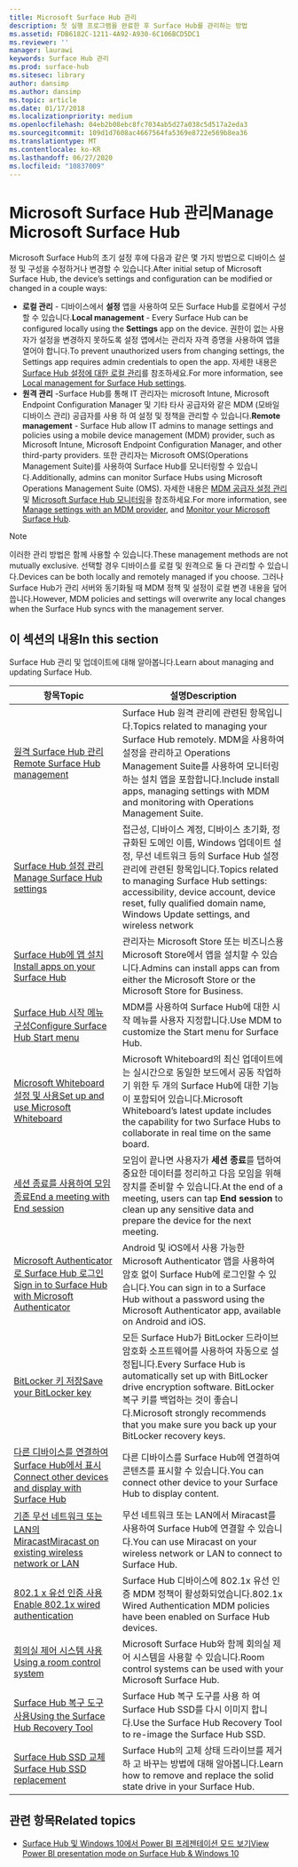 ```yaml
---
title: Microsoft Surface Hub 관리
description: 첫 실행 프로그램을 완료한 후 Surface Hub를 관리하는 방법
ms.assetid: FDB6182C-1211-4A92-A930-6C106BCD5DC1
ms.reviewer: ''
manager: laurawi
keywords: Surface Hub 관리
ms.prod: surface-hub
ms.sitesec: library
author: dansimp
ms.author: dansimp
ms.topic: article
ms.date: 01/17/2018
ms.localizationpriority: medium
ms.openlocfilehash: 04eb2b08ebc8fc7034ab5d27a038c5d517a2eda3
ms.sourcegitcommit: 109d1d7608ac4667564fa5369e8722e569b8ea36
ms.translationtype: MT
ms.contentlocale: ko-KR
ms.lasthandoff: 06/27/2020
ms.locfileid: "10837009"
---
```

# <span data-ttu-id="0cf3b-104">Microsoft Surface Hub 관리</span><span class="sxs-lookup"><span data-stu-id="0cf3b-104">Manage Microsoft Surface Hub</span></span>

<span data-ttu-id="0cf3b-105">Microsoft Surface Hub의 초기 설정 후에 다음과 같은 몇 가지 방법으로 디바이스 설정 및 구성을 수정하거나 변경할 수 있습니다.</span><span class="sxs-lookup"><span data-stu-id="0cf3b-105">After initial setup of Microsoft Surface Hub, the device’s settings and configuration can be modified or changed in a couple ways:</span></span>

- <span data-ttu-id="0cf3b-106">**로컬 관리** - 디바이스에서 **설정** 앱을 사용하여 모든 Surface Hub를 로컬에서 구성할 수 있습니다.</span><span class="sxs-lookup"><span data-stu-id="0cf3b-106">**Local management** - Every Surface Hub can be configured locally using the **Settings** app on the device.</span></span> <span data-ttu-id="0cf3b-107">권한이 없는 사용자가 설정을 변경하지 못하도록 설정 앱에서는 관리자 자격 증명을 사용하여 앱을 열어야 합니다.</span><span class="sxs-lookup"><span data-stu-id="0cf3b-107">To prevent unauthorized users from changing settings, the Settings app requires admin credentials to open the app.</span></span> <span data-ttu-id="0cf3b-108">자세한 내용은 [Surface Hub 설정에 대한 로컬 관리](local-management-surface-hub-settings.md)를 참조하세요.</span><span class="sxs-lookup"><span data-stu-id="0cf3b-108">For more information, see [Local management for Surface Hub settings](local-management-surface-hub-settings.md).</span></span>
- <span data-ttu-id="0cf3b-109">**원격 관리** -Surface Hub를 통해 IT 관리자는 microsoft Intune, Microsoft Endpoint Configuration Manager 및 기타 타사 공급자와 같은 MDM (모바일 디바이스 관리) 공급자를 사용 하 여 설정 및 정책을 관리할 수 있습니다.</span><span class="sxs-lookup"><span data-stu-id="0cf3b-109">**Remote management** - Surface Hub allow IT admins to manage settings and policies using a mobile device management (MDM) provider, such as Microsoft Intune, Microsoft Endpoint Configuration Manager, and other third-party providers.</span></span> <span data-ttu-id="0cf3b-110">또한 관리자는 Microsoft OMS(Operations Management Suite)를 사용하여 Surface Hub를 모니터링할 수 있습니다.</span><span class="sxs-lookup"><span data-stu-id="0cf3b-110">Additionally, admins can monitor Surface Hubs using Microsoft Operations Management Suite (OMS).</span></span> <span data-ttu-id="0cf3b-111">자세한 내용은 [MDM 공급자 설정 관리](manage-settings-with-mdm-for-surface-hub.md) 및 [Microsoft Surface Hub 모니터링](monitor-surface-hub.md)을 참조하세요.</span><span class="sxs-lookup"><span data-stu-id="0cf3b-111">For more information, see [Manage settings with an MDM provider](manage-settings-with-mdm-for-surface-hub.md), and [Monitor your Microsoft Surface Hub](monitor-surface-hub.md).</span></span> 

> [!NOTE]
> <span data-ttu-id="0cf3b-112">이러한 관리 방법은 함께 사용할 수 있습니다.</span><span class="sxs-lookup"><span data-stu-id="0cf3b-112">These management methods are not mutually exclusive.</span></span> <span data-ttu-id="0cf3b-113">선택할 경우 디바이스를 로컬 및 원격으로 둘 다 관리할 수 있습니다.</span><span class="sxs-lookup"><span data-stu-id="0cf3b-113">Devices can be both locally and remotely managed if you choose.</span></span> <span data-ttu-id="0cf3b-114">그러나 Surface Hub가 관리 서버와 동기화될 때 MDM 정책 및 설정이 로컬 변경 내용을 덮어씁니다.</span><span class="sxs-lookup"><span data-stu-id="0cf3b-114">However, MDM policies and settings will overwrite any local changes when the Surface Hub syncs with the management server.</span></span> 

## <span data-ttu-id="0cf3b-115">이 섹션의 내용</span><span class="sxs-lookup"><span data-stu-id="0cf3b-115">In this section</span></span>

<span data-ttu-id="0cf3b-116">Surface Hub 관리 및 업데이트에 대해 알아봅니다.</span><span class="sxs-lookup"><span data-stu-id="0cf3b-116">Learn about managing and updating Surface Hub.</span></span>

| <span data-ttu-id="0cf3b-117">항목</span><span class="sxs-lookup"><span data-stu-id="0cf3b-117">Topic</span></span> | <span data-ttu-id="0cf3b-118">설명</span><span class="sxs-lookup"><span data-stu-id="0cf3b-118">Description</span></span> |
| ----- | ----------- |
| [<span data-ttu-id="0cf3b-119">원격 Surface Hub 관리</span><span class="sxs-lookup"><span data-stu-id="0cf3b-119">Remote Surface Hub management</span></span>](remote-surface-hub-management.md) |<span data-ttu-id="0cf3b-120">Surface Hub 원격 관리에 관련된 항목입니다.</span><span class="sxs-lookup"><span data-stu-id="0cf3b-120">Topics related to managing your Surface Hub remotely.</span></span> <span data-ttu-id="0cf3b-121">MDM을 사용하여 설정을 관리하고 Operations Management Suite를 사용하여 모니터링하는 설치 앱을 포함합니다.</span><span class="sxs-lookup"><span data-stu-id="0cf3b-121">Include install apps, managing settings with MDM and monitoring with Operations Management Suite.</span></span> |
| [<span data-ttu-id="0cf3b-122">Surface Hub 설정 관리</span><span class="sxs-lookup"><span data-stu-id="0cf3b-122">Manage Surface Hub settings</span></span>](manage-surface-hub-settings.md) |<span data-ttu-id="0cf3b-123">접근성, 디바이스 계정, 디바이스 초기화, 정규화된 도메인 이름, Windows 업데이트 설정, 무선 네트워크 등의 Surface Hub 설정 관리에 관련된 항목입니다.</span><span class="sxs-lookup"><span data-stu-id="0cf3b-123">Topics related to managing Surface Hub settings: accessibility, device account, device reset, fully qualified domain name, Windows Update settings, and wireless network</span></span> |
| [<span data-ttu-id="0cf3b-124">Surface Hub에 앱 설치</span><span class="sxs-lookup"><span data-stu-id="0cf3b-124">Install apps on your Surface Hub</span></span>]( https://technet.microsoft.com/itpro/surface-hub/install-apps-on-surface-hub) | <span data-ttu-id="0cf3b-125">관리자는 Microsoft Store 또는 비즈니스용 Microsoft Store에서 앱을 설치할 수 있습니다.</span><span class="sxs-lookup"><span data-stu-id="0cf3b-125">Admins can install apps can from either the Microsoft Store or the Microsoft Store for Business.</span></span>|
[<span data-ttu-id="0cf3b-126">Surface Hub 시작 메뉴 구성</span><span class="sxs-lookup"><span data-stu-id="0cf3b-126">Configure Surface Hub Start menu</span></span>](surface-hub-start-menu.md) | <span data-ttu-id="0cf3b-127">MDM를 사용하여 Surface Hub에 대한 시작 메뉴를 사용자 지정합니다.</span><span class="sxs-lookup"><span data-stu-id="0cf3b-127">Use MDM to customize the Start menu for Surface Hub.</span></span>
| [<span data-ttu-id="0cf3b-128">Microsoft Whiteboard 설정 및 사용</span><span class="sxs-lookup"><span data-stu-id="0cf3b-128">Set up and use Microsoft Whiteboard</span></span>](whiteboard-collaboration.md)  | <span data-ttu-id="0cf3b-129">Microsoft Whiteboard의 최신 업데이트에는 실시간으로 동일한 보드에서 공동 작업하기 위한 두 개의 Surface Hub에 대한 기능이 포함되어 있습니다.</span><span class="sxs-lookup"><span data-stu-id="0cf3b-129">Microsoft Whiteboard’s latest update includes the capability for two Surface Hubs to collaborate in real time on the same board.</span></span>   |
| [<span data-ttu-id="0cf3b-130">세션 종료를 사용하여 모임 종료</span><span class="sxs-lookup"><span data-stu-id="0cf3b-130">End a meeting with End session</span></span>](https://technet.microsoft.com/itpro/surface-hub/i-am-done-finishing-your-surface-hub-meeting) | <span data-ttu-id="0cf3b-131">모임이 끝나면 사용자가 **세션 종료**를 탭하여 중요한 데이터를 정리하고 다음 모임을 위해 장치를 준비할 수 있습니다.</span><span class="sxs-lookup"><span data-stu-id="0cf3b-131">At the end of a meeting, users can tap **End session** to clean up any sensitive data and prepare the device for the next meeting.</span></span>|
| [<span data-ttu-id="0cf3b-132">Microsoft Authenticator로 Surface Hub 로그인</span><span class="sxs-lookup"><span data-stu-id="0cf3b-132">Sign in to Surface Hub with Microsoft Authenticator</span></span>](surface-hub-authenticator-app.md) | <span data-ttu-id="0cf3b-133">Android 및 iOS에서 사용 가능한 Microsoft Authenticator 앱을 사용하여 암호 없이 Surface Hub에 로그인할 수 있습니다.</span><span class="sxs-lookup"><span data-stu-id="0cf3b-133">You can sign in to a Surface Hub without a password using the Microsoft Authenticator app, available on Android and iOS.</span></span>   |
| [<span data-ttu-id="0cf3b-134">BitLocker 키 저장</span><span class="sxs-lookup"><span data-stu-id="0cf3b-134">Save your BitLocker key</span></span>](https://technet.microsoft.com/itpro/surface-hub/save-bitlocker-key-surface-hub) | <span data-ttu-id="0cf3b-135">모든 Surface Hub가 BitLocker 드라이브 암호화 소프트웨어를 사용하여 자동으로 설정됩니다.</span><span class="sxs-lookup"><span data-stu-id="0cf3b-135">Every Surface Hub is automatically set up with BitLocker drive encryption software.</span></span> <span data-ttu-id="0cf3b-136">BitLocker 복구 키를 백업하는 것이 좋습니다.</span><span class="sxs-lookup"><span data-stu-id="0cf3b-136">Microsoft strongly recommends that you make sure you back up your BitLocker recovery keys.</span></span>|
| [<span data-ttu-id="0cf3b-137">다른 디바이스를 연결하여 Surface Hub에서 표시</span><span class="sxs-lookup"><span data-stu-id="0cf3b-137">Connect other devices and display with Surface Hub</span></span>](https://technet.microsoft.com/itpro/surface-hub/connect-and-display-with-surface-hub) | <span data-ttu-id="0cf3b-138">다른 디바이스를 Surface Hub에 연결하여 콘텐츠를 표시할 수 있습니다.</span><span class="sxs-lookup"><span data-stu-id="0cf3b-138">You can connect other device to your Surface Hub to display content.</span></span>|
| [<span data-ttu-id="0cf3b-139">기존 무선 네트워크 또는 LAN의 Miracast</span><span class="sxs-lookup"><span data-stu-id="0cf3b-139">Miracast on existing wireless network or LAN</span></span>](miracast-over-infrastructure.md) | <span data-ttu-id="0cf3b-140">무선 네트워크 또는 LAN에서 Miracast를 사용하여 Surface Hub에 연결할 수 있습니다.</span><span class="sxs-lookup"><span data-stu-id="0cf3b-140">You can use Miracast on your wireless network or LAN to connect to Surface Hub.</span></span> |
 [<span data-ttu-id="0cf3b-141">802.1 x 유선 인증 사용</span><span class="sxs-lookup"><span data-stu-id="0cf3b-141">Enable 802.1x wired authentication</span></span>](enable-8021x-wired-authentication.md) | <span data-ttu-id="0cf3b-142">Surface Hub 디바이스에 802.1x 유선 인증 MDM 정책이 활성화되었습니다.</span><span class="sxs-lookup"><span data-stu-id="0cf3b-142">802.1x Wired Authentication MDM policies have been enabled on Surface Hub devices.</span></span> 
| [<span data-ttu-id="0cf3b-143">회의실 제어 시스템 사용</span><span class="sxs-lookup"><span data-stu-id="0cf3b-143">Using a room control system</span></span>](https://technet.microsoft.com/itpro/surface-hub/use-room-control-system-with-surface-hub) | <span data-ttu-id="0cf3b-144">Microsoft Surface Hub와 함께 회의실 제어 시스템을 사용할 수 있습니다.</span><span class="sxs-lookup"><span data-stu-id="0cf3b-144">Room control systems can be used with your Microsoft Surface Hub.</span></span>|
[<span data-ttu-id="0cf3b-145">Surface Hub 복구 도구 사용</span><span class="sxs-lookup"><span data-stu-id="0cf3b-145">Using the Surface Hub Recovery Tool</span></span>](surface-hub-recovery-tool.md) | <span data-ttu-id="0cf3b-146">Surface Hub 복구 도구를 사용 하 여 Surface Hub SSD를 다시 이미지 합니다.</span><span class="sxs-lookup"><span data-stu-id="0cf3b-146">Use the Surface Hub Recovery Tool to re-image the Surface Hub SSD.</span></span>
[<span data-ttu-id="0cf3b-147">Surface Hub SSD 교체</span><span class="sxs-lookup"><span data-stu-id="0cf3b-147">Surface Hub SSD replacement</span></span>](surface-hub-ssd-replacement.md) | <span data-ttu-id="0cf3b-148">Surface Hub의 고체 상태 드라이브를 제거 하 고 바꾸는 방법에 대해 알아봅니다.</span><span class="sxs-lookup"><span data-stu-id="0cf3b-148">Learn how to remove and replace the solid state drive in your Surface Hub.</span></span>

## <span data-ttu-id="0cf3b-149">관련 항목</span><span class="sxs-lookup"><span data-stu-id="0cf3b-149">Related topics</span></span>

- [<span data-ttu-id="0cf3b-150">Surface Hub 및 Windows 10에서 Power BI 프레젠테이션 모드 보기</span><span class="sxs-lookup"><span data-stu-id="0cf3b-150">View Power BI presentation mode on Surface Hub & Windows 10</span></span>](https://powerbi.microsoft.com/documentation/powerbi-mobile-win10-app-presentation-mode/)
